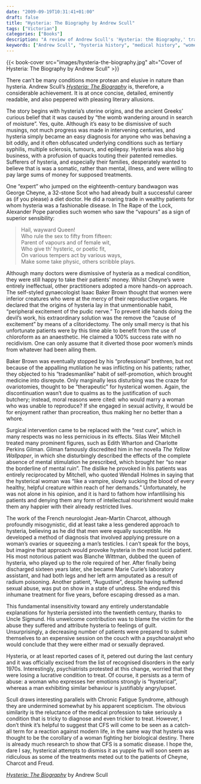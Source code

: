 ```yaml
---
date: "2009-09-19T10:31:41+01:00"
draft: false
title: "Hysteria: The Biography by Andrew Scull"
tags: ["Victorian"]
categories: ["Books"]
description: "A review of Andrew Scull's 'Hysteria: the Biography,' tracing the history of this elusive condition from ancient Greek 'wandering wombs' to modern dismissals. Discover how hysteria became a catch-all diagnosis for difficult women and justified horrific treatments."
keywords: ["Andrew Scull", "hysteria history", "medical history", "women's health", "Victorian medicine", "Charcot", "rest cure", "medical misogyny", "psychiatric history", "mental health history"]
---
```


{{< book-cover src="images/hysteria-the-biography.jpg" alt="Cover of Hysteria: The Biography by Andrew Scull" >}}

There can’t be many conditions more protean and elusive in nature than hysteria. Andrew Scull’s [_Hysteria: The Biography_](https://uk.bookshop.org/a/2760/9780199692989) is, therefore, a considerable achievement. It is at once concise, detailed, eminently readable, and also peppered with pleasing literary allusions.

The story begins with hysteria’s uterine origins, and the ancient Greeks’ curious belief that it was caused by “the womb wandering around in search of moisture”. Yes, quite. Although it’s easy to be dismissive of such musings, not much progress was made in intervening centuries, and hysteria simply became an easy diagnosis for anyone who was behaving a bit oddly, and it often obfuscated underlying conditions such as tertiary syphilis, multiple sclerosis, tumours, and epilepsy. Hysteria was also big business, with a profusion of quacks touting their patented remedies. Sufferers of hysteria, and especially their families, desperately wanted to believe that is was a somatic, rather than mental, illness, and were willing to pay large sums of money for supposed treatments.

One “expert” who jumped on the eighteenth-century bandwagon was George Cheyne, a 32-stone Scot who had already built a successful career as (if you please) a diet doctor. He did a roaring trade in wealthy patients for whom hysteria was a fashionable disease.  In The Rape of the Lock, Alexander Pope parodies such women who saw the “vapours” as a sign of superior sensibility:

> Hail, wayward Queen!  
> Who rule the sex to fifty from fifteen:  
> Parent of vapours and of female wit,  
> Who give th’ hysteric, or poetic fit,  
> On various tempers act by various ways,  
> Make some take physic, others scribble plays.

Although many doctors were dismissive of hysteria as a medical condition, they were still happy to take their patients’ money. Whilst Cheyne’s were entirely ineffectual, other practitioners adopted a more hands-on approach. The self-styled gynaecologist Isaac Baker Brown thought that women were inferior creatures who were at the mercy of their reproductive organs. He declared that the origins of hysteria lay in that unmentionable habit, “peripheral excitement of the pudic nerve.” To prevent idle hands doing the devil’s work, his extraordinary solution was the remove the “cause of excitement” by means of a clitoridectomy. The only small mercy is that his unfortunate patients were by this time able to benefit from the use of chloroform as an anaesthetic. He claimed a 100% success rate with no recidivism. One can only assume that it diverted those poor women’s minds from whatever had been ailing them.

Baker Brown was eventually stopped by his “professional” brethren, but not because of the appalling mutilation he was inflicting on his patients; rather, they objected to his “tradesmanlike” habit of self-promotion, which brought medicine into disrepute.  Only marginally less disturbing was the craze for ovariotomies, thought to be “therapeutic” for hysterical women. Again, the discontinuation wasn’t due to qualms as to the justification of such butchery; instead, moral reasons were cited: who would marry a woman who was unable to reproduce?  If she engaged in sexual activity, it would be for enjoyment rather than procreation, thus making her no better than a whore.

Surgical intervention came to be replaced with the “rest cure”, which in many respects was no less pernicious in its effects.  Silas Weir Mitchell treated many prominent figures, such as Edith Wharton and Charlotte Perkins Gilman. Gilman famously discredited him in her novella _The Yellow Wallpaper_, in which she disturbingly described the effects of the complete absence of mental stimulation he prescribed, which brought her “so near the borderline of mental ruin”. The dislike he provoked in his patients was entirely reciprocated by Mitchell, who quoted Wendall Holmes in saying that the hysterical woman was “like a vampire, slowly sucking the blood of every healthy, helpful creature within reach of her demands.” Unfortunately, he was not alone in his opinion, and it is hard to fathom how infantilising his patients and denying them any form of intellectual nourishment would make them any happier with their already restricted lives.

The work of the French neurologist Jean-Martin Charcot, although profoundly misogynistic, did at least take a less gendered approach to hysteria, believing as he did that men were equally susceptible.  He developed a method of diagnosis that involved applying pressure on a woman’s ovaries or squeezing a man’s testicles. I can’t speak for the boys, but imagine that approach would provoke hysteria in the most lucid patient. His most notorious patient was Blanche Wittman, dubbed the queen of hysteria, who played up to the role required of her. After finally being discharged sixteen years later, she became Marie Curie’s laboratory assistant, and had both legs and her left arm amputated as a result of radium poisoning. Another patient, “Augustine”, despite having suffered sexual abuse, was put on show in a state of undress. She endured this inhumane treatment for five years, before escaping dressed as a man.

This fundamental insensitivity toward any entirely understandable explanations for hysteria persisted into the twentieth century, thanks to Uncle Sigmund. His unwelcome contribution was to blame the victim for the abuse they suffered and attribute hysteria to feelings of guilt.  Unsurprisingly, a decreasing number of patients were prepared to submit themselves to an expensive session on the couch with a psychoanalyst who would conclude that they were either mad or sexually depraved.

Hysteria, or at least reported cases of it, petered out during the last century and it was officially excised from the list of recognised disorders in the early 1970s. Interestingly, psychiatrists protested at this change, worried that they were losing a lucrative condition to treat.  Of course, it persists as a term of abuse: a woman who expresses her emotions strongly is “hysterical”, whereas a man exhibiting similar behaviour is justifiably angry/upset.

Scull draws interesting parallels with Chronic Fatigue Syndrome, although they are undermined somewhat by his apparent scepticism. The obvious similarity is the reluctance of the medical profession to take seriously a condition that is tricky to diagnose and even trickier to treat.  However, I don’t think it’s helpful to suggest that CFS will come to be seen as a catch-all term for a reaction against modern life, in the same way that hysteria was thought to be the corollary of a woman fighting her biological destiny. There is already much research to show that CFS is a somatic disease. I hope the, dare I say, hysterical attempts to dismiss it as yuppie flu will soon seem as ridiculous as some of the treatments meted out to the patients of Cheyne, Charcot and Freud.

[_Hysteria: The Biography_](https://uk.bookshop.org/a/2760/9780199692989) by Andrew Scull